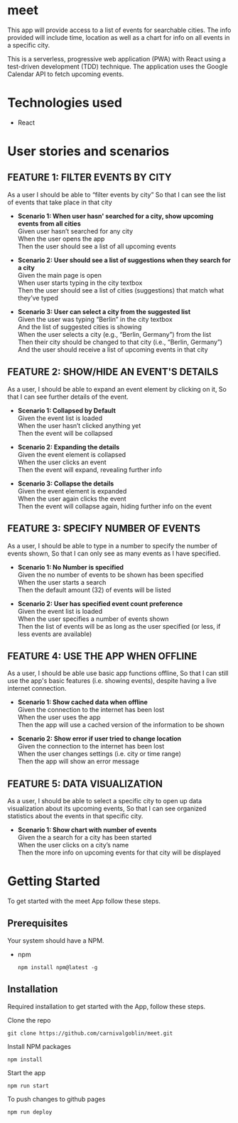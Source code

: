 # meet

This app  will provide access to a list of events for searchable cities. The info provided will include time, location as well as a chart for info on all events in a specific city.

This is a serverless, progressive web application (PWA) with React using a
test-driven development (TDD) technique. The application uses the Google
Calendar API to fetch upcoming events.

# Technologies used
- React


# User stories and scenarios

## FEATURE 1: FILTER EVENTS BY CITY

As a user
I should be able to “filter events by city”
So that I can see the list of events that take place in that city

* __Scenario 1: When user hasn' searched for a city, show upcoming events from all cities__<br/>
Given user hasn’t searched for any city<br/>
When the user opens the app<br/>
Then the user should see a list of all upcoming events<br/>

* __Scenario 2: User should see a list of suggestions when they search for a city__<br/>
Given the main page is open<br/>
When user starts typing in the city textbox<br/>
Then the user should see a list of cities (suggestions) that match what they’ve typed<br/>

* __Scenario 3: User can select a city from the suggested list__<br/>
Given the user was typing “Berlin” in the city textbox<br/>
And the list of suggested cities is showing<br/>
When the user selects a city (e.g., “Berlin, Germany”) from the list<br/>
Then their city should be changed to that city (i.e., “Berlin, Germany”)<br/>
And the user should receive a list of upcoming events in that city<br/>

## FEATURE 2: SHOW/HIDE AN EVENT'S DETAILS

As a user,
I should be able to expand an event element by clicking on it,
So that I can see further details of the event.

* __Scenario 1: Collapsed by Default__<br/>
Given the event list is loaded<br/>
When the user hasn’t clicked anything yet<br/>
Then the event will be collapsed<br/>

* __Scenario 2: Expanding the details__<br/>
Given the event element is collapsed<br/>
When the user clicks an event<br/>
Then the event will expand, revealing further info<br/>

* __Scenario 3: Collapse the details__<br/>
Given the event element is expanded<br/>
When the user again clicks the event<br/>
Then the event will collapse again, hiding further info on the event<br/>


## FEATURE 3: SPECIFY NUMBER OF EVENTS

As a user,
I should be able to type in a number to specify the number of events shown,
So that I can only see as many events as I have specified.

* __Scenario 1: No Number is specified__<br/>
Given the no number of events to be shown has been specified<br/>
When the user starts a search<br/>
Then the default amount (32) of events will be listed<br/>

* __Scenario 2: User has specified event count preference__<br/>
Given the event list is loaded<br/>
When the user specifies a number of events shown<br/>
Then the list of events will be as long as the user specified (or less, if less events are available)<br/>


## FEATURE 4: USE THE APP WHEN OFFLINE

As a user,
I should be able use basic app functions offline,
So that I can still use the app's basic features (i.e. showing events), despite having a live internet connection.

* __Scenario 1: Show cached data when offline__<br/>
Given the connection to the internet has been lost<br/>
When the user uses the app<br/>
Then the app will use a cached version of the information to be shown<br/>

* __Scenario 2: Show error if user tried to change location__<br/>
Given the connection to the internet has been lost<br/>
When the user changes settings (i.e. city or time range)<br/>
Then the app will show an error message<br/>


## FEATURE 5: DATA VISUALIZATION

As a user,
I should be able to select a specific city to open up data visualization about its upcoming events,
So that I can see organized  statistics about the events in that specific city.

* __Scenario 1: Show chart with number of events__<br/>
Given the a search for a city has been started<br/>
When the user clicks on a city’s name<br/>
Then the more info on upcoming events for that city will be displayed<br/>

# Getting Started

To get started with the meet App follow these steps.

## Prerequisites

Your system should have a NPM.

- npm

  `npm install npm@latest -g`

## Installation

Required installation to get started with the App, follow these steps.

Clone the repo

`git clone https://github.com/carnivalgoblin/meet.git`

Install NPM packages

`npm install`

Start the app

`npm run start`

To push changes to github pages

`npm run deploy`

